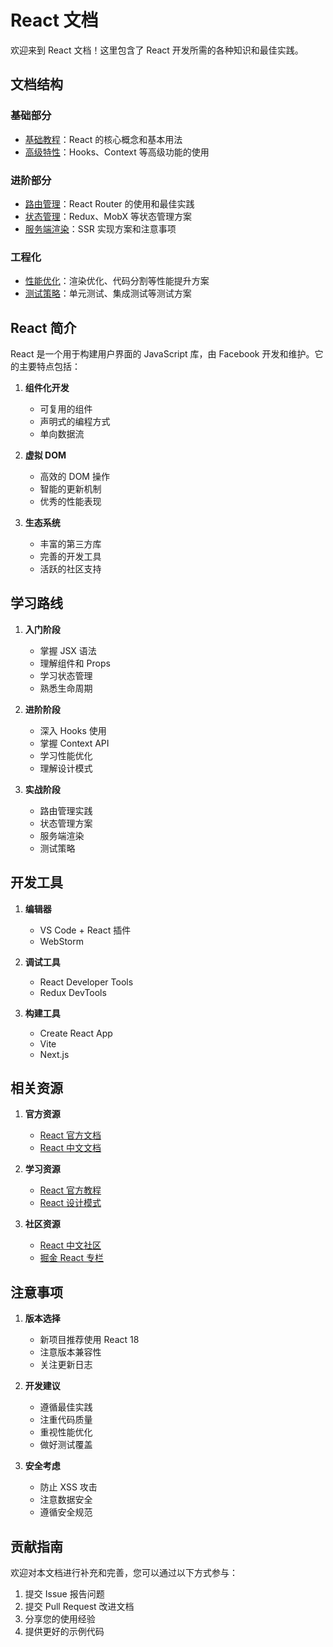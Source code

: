 # React 文档

欢迎来到 React 文档！这里包含了 React 开发所需的各种知识和最佳实践。

## 文档结构

### 基础部分
- [基础教程](./basic.md)：React 的核心概念和基本用法
- [高级特性](./advanced.md)：Hooks、Context 等高级功能的使用

### 进阶部分
- [路由管理](./router.md)：React Router 的使用和最佳实践
- [状态管理](./state-management.md)：Redux、MobX 等状态管理方案
- [服务端渲染](./ssr.md)：SSR 实现方案和注意事项

### 工程化
- [性能优化](./performance.md)：渲染优化、代码分割等性能提升方案
- [测试策略](./testing.md)：单元测试、集成测试等测试方案

## React 简介

React 是一个用于构建用户界面的 JavaScript 库，由 Facebook 开发和维护。它的主要特点包括：

1. **组件化开发**
   - 可复用的组件
   - 声明式的编程方式
   - 单向数据流

2. **虚拟 DOM**
   - 高效的 DOM 操作
   - 智能的更新机制
   - 优秀的性能表现

3. **生态系统**
   - 丰富的第三方库
   - 完善的开发工具
   - 活跃的社区支持

## 学习路线

1. **入门阶段**
   - 掌握 JSX 语法
   - 理解组件和 Props
   - 学习状态管理
   - 熟悉生命周期

2. **进阶阶段**
   - 深入 Hooks 使用
   - 掌握 Context API
   - 学习性能优化
   - 理解设计模式

3. **实战阶段**
   - 路由管理实践
   - 状态管理方案
   - 服务端渲染
   - 测试策略

## 开发工具

1. **编辑器**
   - VS Code + React 插件
   - WebStorm

2. **调试工具**
   - React Developer Tools
   - Redux DevTools

3. **构建工具**
   - Create React App
   - Vite
   - Next.js

## 相关资源

1. **官方资源**
   - [React 官方文档](https://reactjs.org/)
   - [React 中文文档](https://zh-hans.reactjs.org/)

2. **学习资源**
   - [React 官方教程](https://reactjs.org/tutorial/tutorial.html)
   - [React 设计模式](https://reactpatterns.com/)

3. **社区资源**
   - [React 中文社区](https://react-china.org/)
   - [掘金 React 专栏](https://juejin.cn/tag/React)

## 注意事项

1. **版本选择**
   - 新项目推荐使用 React 18
   - 注意版本兼容性
   - 关注更新日志

2. **开发建议**
   - 遵循最佳实践
   - 注重代码质量
   - 重视性能优化
   - 做好测试覆盖

3. **安全考虑**
   - 防止 XSS 攻击
   - 注意数据安全
   - 遵循安全规范

## 贡献指南

欢迎对本文档进行补充和完善，您可以通过以下方式参与：

1. 提交 Issue 报告问题
2. 提交 Pull Request 改进文档
3. 分享您的使用经验
4. 提供更好的示例代码